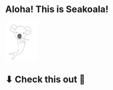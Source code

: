 # Aloha! This is Seakoala!  


<!-- background color -->

<img src="src/seakoalaa.gif"
     alt="seakoala gif"
     style="height: 20%; width: 20%;
     float: center; " 
     />

# ⬇ Check this out 🐨

